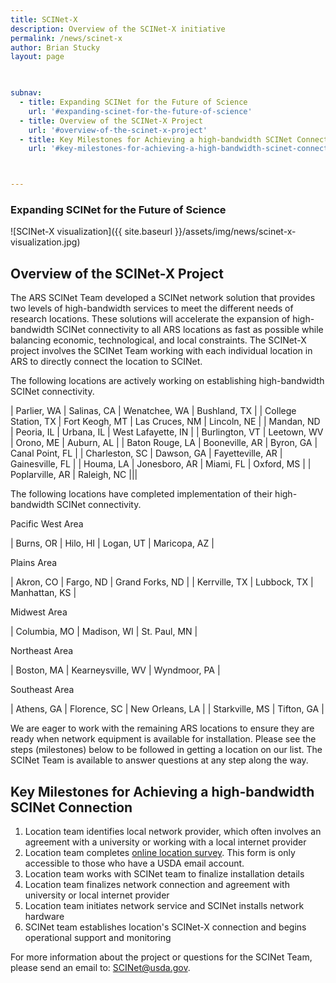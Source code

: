 ```yaml
---
title: SCINet-X
description: Overview of the SCINet-X initiative
permalink: /news/scinet-x
author: Brian Stucky
layout: page

 

subnav:
  - title: Expanding SCINet for the Future of Science
    url: '#expanding-scinet-for-the-future-of-science'
  - title: Overview of the SCINet-X Project
    url: '#overview-of-the-scinet-x-project'
  - title: Key Milestones for Achieving a high-bandwidth SCINet Connection
    url: '#key-milestones-for-achieving-a-high-bandwidth-scinet-connection'



---
```


### Expanding SCINet for the Future of Science

![SCINet-X visualization]({{ site.baseurl }}/assets/img/news/scinet-x-visualization.jpg)

## Overview of the SCINet-X Project

The ARS SCINet Team developed a SCINet network solution that provides two levels of high-bandwidth services to meet the different needs of research locations.  These solutions will accelerate the expansion of high-bandwidth SCINet connectivity to all ARS locations as fast as possible while balancing economic, technological, and local constraints.  The SCINet-X project involves the SCINet Team working with each individual location in ARS to directly connect the location to SCINet.  

The following locations are actively working on establishing high-bandwidth SCINet connectivity. 

| Parlier, WA | Salinas, CA | Wenatchee, WA |  Bushland, TX |
| College Station, TX | Fort Keogh, MT | Las Cruces, NM | Lincoln, NE | 
| Mandan, ND | Peoria, IL | Urbana, IL | West Lafayette, IN |
| Burlington, VT | Leetown, WV | Orono, ME | Auburn, AL |
| Baton Rouge, LA | Booneville, AR | Byron, GA | Canal Point, FL |
| Charleston, SC | Dawson, GA | Fayetteville, AR | Gainesville, FL |
| Houma, LA | Jonesboro, AR | Miami, FL | Oxford, MS |
| Poplarville, AR | Raleigh, NC |||



The following locations have completed implementation of their high-bandwidth SCINet connectivity. 

Pacific West Area 

| Burns, OR | Hilo, HI | Logan, UT | Maricopa, AZ | 

Plains Area

| Akron, CO | Fargo, ND | Grand Forks, ND |
| Kerrville, TX | Lubbock, TX | Manhattan, KS |

Midwest Area

| Columbia, MO | Madison, WI | St. Paul, MN |

Northeast Area

| Boston, MA | Kearneysville, WV | Wyndmoor, PA |

Southeast Area

| Athens, GA | Florence, SC | New Orleans, LA |
| Starkville, MS | Tifton, GA | 


We are eager to work with the remaining ARS locations to ensure they are ready when network equipment is available for installation. Please see the steps (milestones) below to be followed in getting a location on our list. The SCINet Team is available to answer questions at any step along the way. 


## Key Milestones for Achieving a high-bandwidth SCINet Connection

1. Location team identifies local network provider, which often involves an agreement with a university or working with a local internet provider
1. Location team completes [online location survey](https://forms.office.com/g/wcLFzhV73h). This form is only accessible to those who have a USDA email account.
1. Location team works with SCINet team to finalize installation details
1. Location team finalizes network connection and agreement with university or local internet provider
1. Location team initiates network service and SCINet installs network hardware
1. SCINet team establishes location's SCINet-X connection and begins operational support and monitoring

For more information about the project or questions for the SCINet Team, please send an email to: [SCINet@usda.gov](mailto:SCINet@usda.gov).

